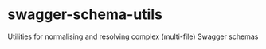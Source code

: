 # swagger-schema-utils
Utilities for normalising and resolving complex (multi-file) Swagger schemas
